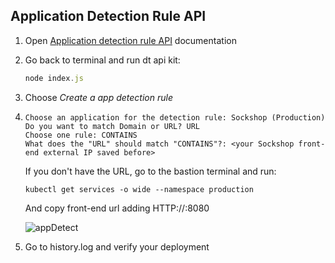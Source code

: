 ## Application Detection Rule API

1. Open  <a href="https://www.dynatrace.com/support/help/dynatrace-api/configuration-api/rum/application-detection-configuration/post-rule" target="_blank">Application detection rule API</a> documentation

2. Go back to terminal and run dt api kit:

    ```javascript
    node index.js
    ```

3. Choose *Create a app detection rule*

4. ```
   Choose an application for the detection rule: Sockshop (Production)
   Do you want to match Domain or URL? URL
   Choose one rule: CONTAINS
   What does the "URL" should match "CONTAINS"?: <your Sockshop front-end external IP saved before>   

    ```
   If you don't have the URL, go to the bastion terminal and run: 

   ```
   kubectl get services -o wide --namespace production
   ```
   
   And copy front-end url adding HTTP://<your external-ip>:8080

    ![appDetect](../../assets/images/appDetect.png)

5. Go to history.log and verify your deployment
